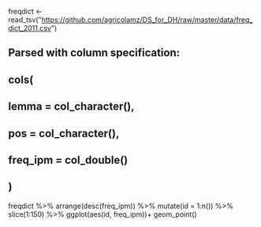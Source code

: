 freqdict <- read_tsv("https://github.com/agricolamz/DS_for_DH/raw/master/data/freq_dict_2011.csv")

## Parsed with column specification:
## cols(
##   lemma = col_character(),
##   pos = col_character(),
##   freq_ipm = col_double()
## )

freqdict %>% 
  arrange(desc(freq_ipm)) %>% 
  mutate(id = 1:n()) %>% 
  slice(1:150) %>% 
  ggplot(aes(id, freq_ipm))+
  geom_point()
